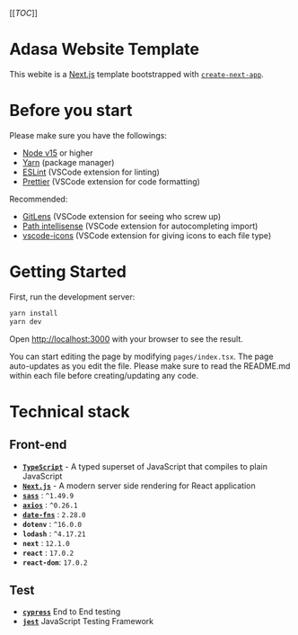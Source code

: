 [[_TOC_]]

# Adasa Website Template

This webite is a [Next.js](https://nextjs.org/) template bootstrapped with [`create-next-app`](https://github.com/vercel/next.js/tree/canary/packages/create-next-app).

# Before you start

Please make sure you have the followings:

- [Node v15](https://nodejs.org/en/download/) or higher
- [Yarn](https://yarnpkg.com/getting-started/install) (package manager)
- [ESLint](https://marketplace.visualstudio.com/items?itemName=dbaeumer.vscode-eslint) (VSCode extension for linting)
- [Prettier](https://marketplace.visualstudio.com/items?itemName=esbenp.prettier-vscode) (VSCode extension for code formatting)

Recommended:

- [GitLens](https://marketplace.visualstudio.com/items?itemName=eamodio.gitlens) (VSCode extension for seeing who screw up)
- [Path intellisense](https://marketplace.visualstudio.com/items?itemName=christian-kohler.path-intellisense) (VSCode extension for autocompleting import)
- [vscode-icons](https://marketplace.visualstudio.com/items?itemName=vscode-icons-team.vscode-icons) (VSCode extension for giving icons to each file type)

# Getting Started

First, run the development server:

```sh
yarn install
yarn dev
```

Open [http://localhost:3000](http://localhost:3000) with your browser to see the result.

You can start editing the page by modifying `pages/index.tsx`. The page auto-updates as you edit the file. Please make sure to read the README.md within each file before creating/updating any code.

# Technical stack

## Front-end

- **[`TypeScript`](https://www.typescriptlang.org)** - A typed superset of JavaScript that compiles to plain JavaScript
- **[`Next.js`](https://nextjs.org)** - A modern server side rendering for React application
- **[`sass`](https://sass-lang.com/)** : `^1.49.9`
- **[`axios`](https://www.npmjs.com/package/axios)** : `^0.26.1`
- **[`date-fns`](https://www.npmjs.com/package/date-fns)** : `2.28.0`
- **`dotenv`** : `^16.0.0`
- **`lodash`** : `^4.17.21`
- **`next`** : `12.1.0`
- **`react`** : `17.0.2`
- **`react-dom`**: `17.0.2`

## Test

- **[`cypress`](https://www.cypress.io/)** End to End testing
- **[`jest`](https://jestjs.io/)** JavaScript Testing Framework
